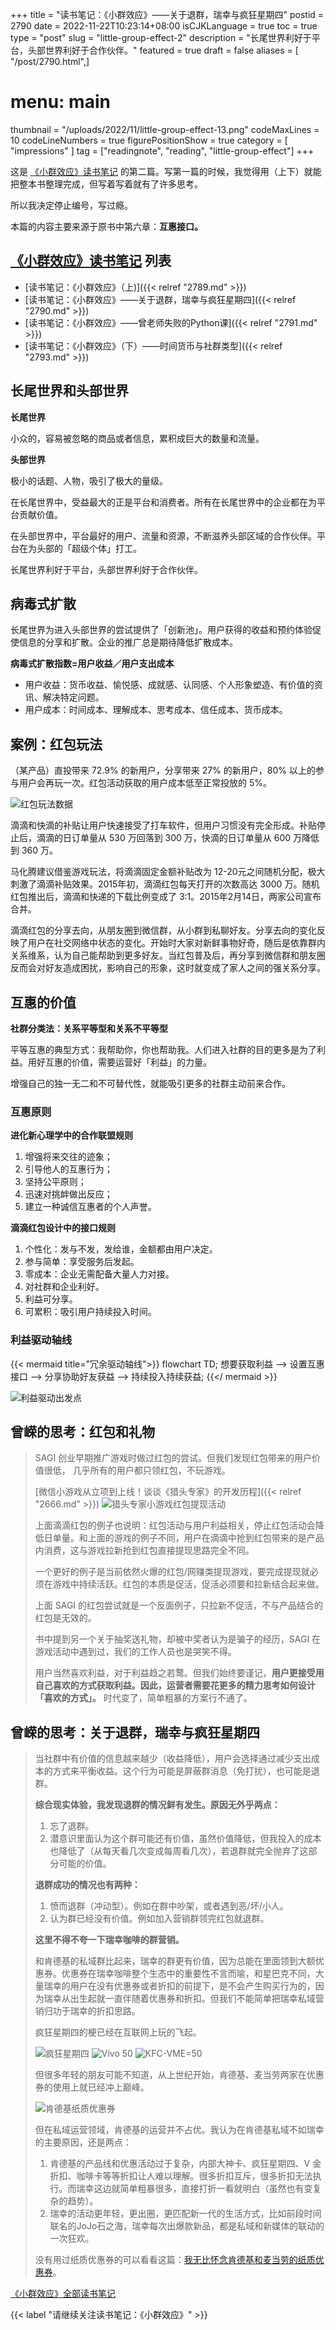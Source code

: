 +++
title = "读书笔记：《小群效应》——关于退群，瑞幸与疯狂星期四"
postid = 2790
date = 2022-11-22T10:23:14+08:00
isCJKLanguage = true
toc = true
type = "post"
slug = "little-group-effect-2"
description = "长尾世界利好于平台，头部世界利好于合作伙伴。"
featured = true
draft = false
aliases = [ "/post/2790.html",]
# menu: main
thumbnail = "/uploads/2022/11/little-group-effect-13.png"
codeMaxLines = 10
codeLineNumbers = true
figurePositionShow = true
category = [ "impressions" ]
tag = ["readingnote", "reading", "little-group-effect"]
+++

这是 [《小群效应》读书笔记](/tag/little-group-effect/) 的第二篇。写第一篇的时候，我觉得用（上下）就能把整本书整理完成，但写着写着就有了许多思考。

所以我决定停止编号，写过瘾。

本篇的内容主要来源于原书中第六章：**互惠接口。**
<!--more-->

## [《小群效应》读书笔记](/tag/little-group-effect/) 列表

- [读书笔记：《小群效应》（上)]({{< relref "2789.md" >}})
- [读书笔记：《小群效应》——关于退群，瑞幸与疯狂星期四]({{< relref "2790.md" >}})
- [读书笔记：《小群效应》——曾老师失败的Python课]({{< relref "2791.md" >}})
- [读书笔记：《小群效应》（下）——时间货币与社群类型]({{< relref "2793.md" >}})

## 长尾世界和头部世界

**长尾世界**

小众的，容易被忽略的商品或者信息，累积成巨大的数量和流量。

**头部世界**

极小的话题、人物，吸引了极大的量级。

在长尾世界中，受益最大的正是平台和消费者。所有在长尾世界中的企业都在为平台贡献价值。

在头部世界中，平台最好的用户、流量和资源，不断滋养头部区域的合作伙伴。平台在为头部的「超级个体」打工。

长尾世界利好于平台，头部世界利好于合作伙伴。

## 病毒式扩散

长尾世界为进入头部世界的尝试提供了「创新池」。用户获得的收益和预约体验促使信息的分享和扩散。企业的推广总是期待降低扩散成本。

**病毒式扩散指数=用户收益／用户支出成本**

- 用户收益：货币收益、愉悦感、成就感、认同感、个人形象塑造、有价值的资讯、解决特定问题。
- 用户成本：时间成本、理解成本、思考成本、信任成本、货币成本。
 
## 案例：红包玩法
 
（某产品）直投带来 72.9% 的新用户，分享带来 27% 的新用户，80% 以上的参与用户会再玩一次。红包活动获取的用户成本低至正常投放的 5%。
 
![红包玩法数据](/uploads/2022/11/little-group-effect-17.jpg)

滴滴和快滴的补贴让用户快速接受了打车软件，但用户习惯没有完全形成。补贴停止后，滴滴的日订单量从 530 万回落到 300 万，快滴的日订单量从 600 万降低到 360 万。

马化腾建议借鉴游戏玩法，将滴滴固定金额补贴改为 12-20元之间随机分配，极大刺激了滴滴补贴效果。2015年初，滴滴红包每天打开的次数高达 3000 万。随机红包推出后，滴滴和快递的下载比例变成了 3:1。2015年2月14日，两家公司宣布合并。

滴滴红包的分享去向，从朋友圈到微信群，从小群到私聊好友。分享去向的变化反映了用户在社交网络中状态的变化。开始时大家对新鲜事物好奇，随后是依靠群内关系维系，认为自己能帮助到更多好友。当红包普及后，再分享到微信群和朋友圈反而会对好友造成困扰，影响自己的形象，这时就变成了家人之间的强关系分享。

## 互惠的价值

**社群分类法：关系平等型和关系不平等型**

平等互惠的典型方式：我帮助你，你也帮助我。人们进入社群的目的更多是为了利益。用好互惠的价值，需要运营好「利益」的力量。

增强自己的独一无二和不可替代性，就能吸引更多的社群主动前来合作。

### 互惠原则

**进化新心理学中的合作联盟规则**

1. 增强将来交往的迹象；
2. 引导他人的互惠行为；
3. 坚持公平原则；
4. 迅速对挑衅做出反应；
5. 建立一种诚信互惠者的个人声誉。

**滴滴红包设计中的接口规则**

1. 个性化：发与不发，发给谁，金额都由用户决定。
2. 参与简单：享受服务后发起。
3. 零成本：企业无需配备大量人力对接。
4. 对社群和企业利好。
5. 利益可分享。
6. 可累积：吸引用户持续投入时间。

### 利益驱动轴线

{{< mermaid title="冗余驱动轴线">}}
flowchart TD;
	想要获取利益 --> 设置互惠接口 --> 分享协助好友获益 --> 持续投入持续获益;
{{</ mermaid >}}

![利益驱动出发点](/uploads/2022/11/little-group-effect-18.png)

## 曾嵘的思考：红包和礼物

> SAGI 创业早期推广游戏时做过红包的尝试。但我们发现红包带来的用户价值很低， 几乎所有的用户都只领红包，不玩游戏。 
>
> [微信小游戏从立项到上线！谈谈《猎头专家》的开发历程]({{< relref "2666.md" >}})
> ![猎头专家小游戏红包提现活动](/uploads/2018/07/youshootfirst-screen5.jpeg)
>
> 上面滴滴红包的例子也说明：红包活动与用户利益相关，停止红包活动会降低日单量。和上面的游戏的例子不同，用户在滴滴中抢到红包带来的是产品内消费，这与游戏拉新抢到红包直接提现思路完全不同。
>
> 一个更好的例子是当前依然火爆的红包/网赚类提现游戏，要完成提现就必须在游戏中持续活跃。红包的本质是促活，促活必须要和拉新结合起来做。
> 
> 上面 SAGI 的红包尝试就是一个反面例子，只拉新不促活，不与产品结合的红包是无效的。
>
> 书中提到另一个关于抽奖送礼物，却被中奖者认为是骗子的经历，SAGI 在游戏活动中遇到过，我们的工作人员也是哭笑不得。
> 
> 用户当然喜欢利益，对于利益趋之若鹜。但我们始终要谨记，**用户更接受用自己喜欢的方式获取利益。因此，运营者需要花更多的精力思考如何设计「喜欢的方式」。** 时代变了，简单粗暴的方案行不通了。

## 曾嵘的思考：关于退群，瑞幸与疯狂星期四

>   当社群中有价值的信息越来越少（收益降低），用户会选择通过减少支出成本的方式来平衡收益。这个行为可能是屏蔽群消息（免打扰），也可能是退群。
>
> **综合现实体验，我发现退群的情况鲜有发生。原因无外乎两点：**
> 
> 1. 忘了退群。
> 2. 潜意识里面认为这个群可能还有价值，虽然价值降低，但我投入的成本也降低了（从每天看几次变成每周看几次），若退群就完全抛弃了这部分可能的价值。
>
> **退群成功的情况也有两种：**
> 
> 1. 愤而退群（冲动型）。例如在群中吵架，或者遇到恶/坏/小人。
> 2. 认为群已经没有价值。例如加入营销群领完红包就退群。
> 
> **这里不得不夸一下瑞幸咖啡的群营销。**
> 
> 和肯德基的私域群比起来，瑞幸的群更有价值，因为总能在里面领到大额优惠券。优惠券在瑞幸咖啡整个生态中的重要性不言而喻，和星巴克不同，大量瑞幸的用户在没有优惠券或者折扣的前提下，是不会产生购买行为的，因为瑞幸从出生起就一直伴随着优惠券和折扣。但我们不能简单把瑞幸私域营销归功于瑞幸的折扣思路。
> 
> 疯狂星期四的梗已经在互联网上玩的飞起。
>
> ![疯狂星期四](/uploads/2022/11/little-group-effect-12.jpg)
> ![Vivo 50](/uploads/2022/11/little-group-effect-13.png)
> ![KFC-VME=50](/uploads/2022/11/little-group-effect-14.png)
>
> 但很多年轻的朋友可能不知道，从上世纪开始，肯德基、麦当劳两家在优惠券的使用上就已经冲上巅峰。
> 
> ![肯德基纸质优惠券](/uploads/2022/11/little-group-effect-15.webp)
>
> 但在私域运营领域，肯德基的运营并不占优。我认为在肯德基私域不如瑞幸的主要原因，还是两点：
>
> 1. 肯德基的产品线和优惠活动过于复杂，内部大神卡、疯狂星期四、V 金折扣、咖啡卡等等折扣让人难以理解。很多折扣互斥，很多折扣无法执行。而瑞幸这边就简单粗暴很多，直接打折一看就明白（虽然也有变复杂的趋势）。
> 2. 瑞幸的活动更年轻，更出圈，更匹配新一代的生活方式，比如前段时间联名的JoJo石之海，瑞幸每次出爆款新品，都是私域和新媒体的联动的一次狂欢。
>
> 没有用过纸质优惠券的可以看看这篇：[我无比怀念肯德基和麦当劳的纸质优惠券](https://mp.weixin.qq.com/s/u2nLG2dk3-BxqX8zVhg2mA)。

[《小群效应》全部读书笔记](/tag/little-group-effect/)

{{< label "请继续关注读书笔记：《小群效应》" >}}